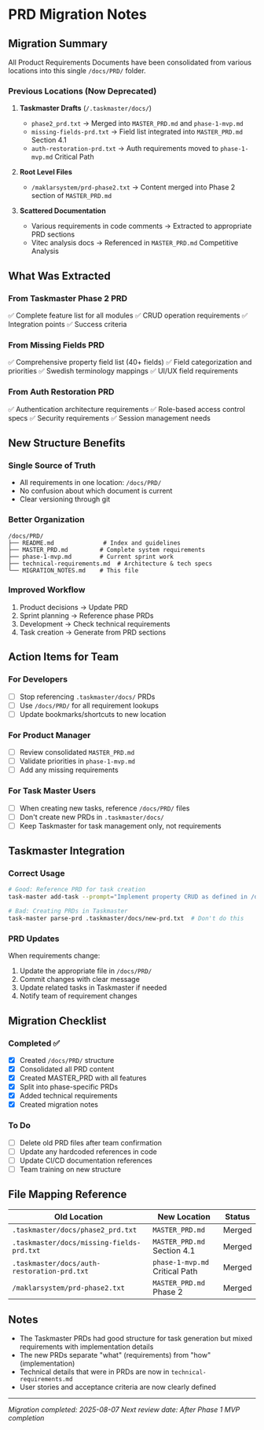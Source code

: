 # PRD Migration Notes

## Migration Summary

All Product Requirements Documents have been consolidated from various locations into this single `/docs/PRD/` folder.

### Previous Locations (Now Deprecated)

1. **Taskmaster Drafts** (`/.taskmaster/docs/`)
   - `phase2_prd.txt` → Merged into `MASTER_PRD.md` and `phase-1-mvp.md`
   - `missing-fields-prd.txt` → Field list integrated into `MASTER_PRD.md` Section 4.1
   - `auth-restoration-prd.txt` → Auth requirements moved to `phase-1-mvp.md` Critical Path

2. **Root Level Files**
   - `/maklarsystem/prd-phase2.txt` → Content merged into Phase 2 section of `MASTER_PRD.md`

3. **Scattered Documentation**
   - Various requirements in code comments → Extracted to appropriate PRD sections
   - Vitec analysis docs → Referenced in `MASTER_PRD.md` Competitive Analysis

## What Was Extracted

### From Taskmaster Phase 2 PRD
✅ Complete feature list for all modules
✅ CRUD operation requirements
✅ Integration points
✅ Success criteria

### From Missing Fields PRD  
✅ Comprehensive property field list (40+ fields)
✅ Field categorization and priorities
✅ Swedish terminology mappings
✅ UI/UX field requirements

### From Auth Restoration PRD
✅ Authentication architecture requirements
✅ Role-based access control specs
✅ Security requirements
✅ Session management needs

## New Structure Benefits

### Single Source of Truth
- All requirements in one location: `/docs/PRD/`
- No confusion about which document is current
- Clear versioning through git

### Better Organization
```
/docs/PRD/
├── README.md              # Index and guidelines
├── MASTER_PRD.md         # Complete system requirements
├── phase-1-mvp.md        # Current sprint work
├── technical-requirements.md  # Architecture & tech specs
└── MIGRATION_NOTES.md    # This file
```

### Improved Workflow
1. Product decisions → Update PRD
2. Sprint planning → Reference phase PRDs
3. Development → Check technical requirements
4. Task creation → Generate from PRD sections

## Action Items for Team

### For Developers
- [ ] Stop referencing `.taskmaster/docs/` PRDs
- [ ] Use `/docs/PRD/` for all requirement lookups
- [ ] Update bookmarks/shortcuts to new location

### For Product Manager
- [ ] Review consolidated `MASTER_PRD.md`
- [ ] Validate priorities in `phase-1-mvp.md`
- [ ] Add any missing requirements

### For Task Master Users
- [ ] When creating new tasks, reference `/docs/PRD/` files
- [ ] Don't create new PRDs in `.taskmaster/docs/`
- [ ] Keep Taskmaster for task management only, not requirements

## Taskmaster Integration

### Correct Usage
```bash
# Good: Reference PRD for task creation
task-master add-task --prompt="Implement property CRUD as defined in /docs/PRD/phase-1-mvp.md section 3"

# Bad: Creating PRDs in Taskmaster
task-master parse-prd .taskmaster/docs/new-prd.txt  # Don't do this
```

### PRD Updates
When requirements change:
1. Update the appropriate file in `/docs/PRD/`
2. Commit changes with clear message
3. Update related tasks in Taskmaster if needed
4. Notify team of requirement changes

## Migration Checklist

### Completed ✅
- [x] Created `/docs/PRD/` structure
- [x] Consolidated all PRD content
- [x] Created MASTER_PRD with all features
- [x] Split into phase-specific PRDs
- [x] Added technical requirements
- [x] Created migration notes

### To Do
- [ ] Delete old PRD files after team confirmation
- [ ] Update any hardcoded references in code
- [ ] Update CI/CD documentation references
- [ ] Team training on new structure

## File Mapping Reference

| Old Location | New Location | Status |
|--------------|--------------|--------|
| `.taskmaster/docs/phase2_prd.txt` | `MASTER_PRD.md` | Merged |
| `.taskmaster/docs/missing-fields-prd.txt` | `MASTER_PRD.md` Section 4.1 | Merged |
| `.taskmaster/docs/auth-restoration-prd.txt` | `phase-1-mvp.md` Critical Path | Merged |
| `/maklarsystem/prd-phase2.txt` | `MASTER_PRD.md` Phase 2 | Merged |

## Notes

- The Taskmaster PRDs had good structure for task generation but mixed requirements with implementation details
- The new PRDs separate "what" (requirements) from "how" (implementation)
- Technical details that were in PRDs are now in `technical-requirements.md`
- User stories and acceptance criteria are now clearly defined

---

*Migration completed: 2025-08-07*
*Next review date: After Phase 1 MVP completion*